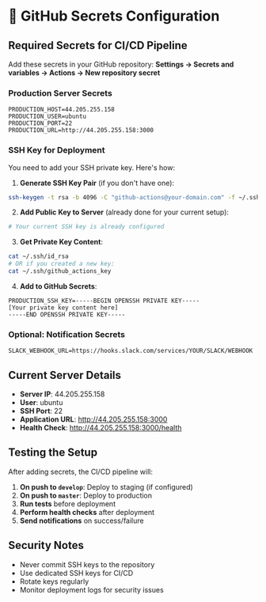 # 🔐 GitHub Secrets Configuration

## Required Secrets for CI/CD Pipeline

Add these secrets in your GitHub repository:
**Settings → Secrets and variables → Actions → New repository secret**

### Production Server Secrets

```
PRODUCTION_HOST=44.205.255.158
PRODUCTION_USER=ubuntu
PRODUCTION_PORT=22
PRODUCTION_URL=http://44.205.255.158:3000
```

### SSH Key for Deployment

You need to add your SSH private key. Here's how:

1. **Generate SSH Key Pair** (if you don't have one):
```bash
ssh-keygen -t rsa -b 4096 -C "github-actions@your-domain.com" -f ~/.ssh/github_actions_key
```

2. **Add Public Key to Server** (already done for your current setup):
```bash
# Your current SSH key is already configured
```

3. **Get Private Key Content**:
```bash
cat ~/.ssh/id_rsa
# OR if you created a new key:
cat ~/.ssh/github_actions_key
```

4. **Add to GitHub Secrets**:
```
PRODUCTION_SSH_KEY=-----BEGIN OPENSSH PRIVATE KEY-----
[Your private key content here]
-----END OPENSSH PRIVATE KEY-----
```

### Optional: Notification Secrets

```
SLACK_WEBHOOK_URL=https://hooks.slack.com/services/YOUR/SLACK/WEBHOOK
```

## Current Server Details

- **Server IP**: 44.205.255.158
- **User**: ubuntu
- **SSH Port**: 22
- **Application URL**: http://44.205.255.158:3000
- **Health Check**: http://44.205.255.158:3000/health

## Testing the Setup

After adding secrets, the CI/CD pipeline will:

1. **On push to `develop`**: Deploy to staging (if configured)
2. **On push to `master`**: Deploy to production
3. **Run tests** before deployment
4. **Perform health checks** after deployment
5. **Send notifications** on success/failure

## Security Notes

- Never commit SSH keys to the repository
- Use dedicated SSH keys for CI/CD
- Rotate keys regularly
- Monitor deployment logs for security issues

